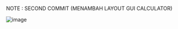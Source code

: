 NOTE : SECOND COMMIT (MENAMBAH LAYOUT GUI CALCULATOR)

![image](https://github.com/RevanArturito/modul3_1302223057/assets/152382596/69106966-d0c3-4d2e-b822-a289aeecf679)

